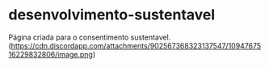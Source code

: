 # desenvolvimento-sustentavel 
Página criada para o consentimento sustentavel.
(https://cdn.discordapp.com/attachments/902567368323137547/1094767516229832806/image.png)
